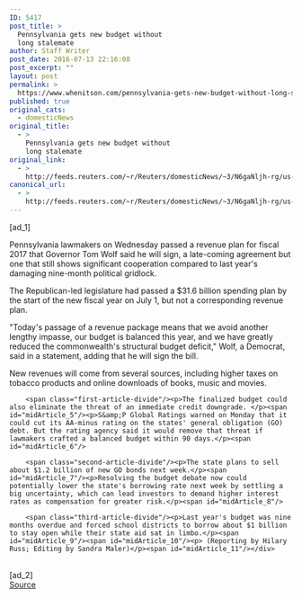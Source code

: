 ```yaml
---
ID: 5417
post_title: >
  Pennsylvania gets new budget without
  long stalemate
author: Staff Writer
post_date: 2016-07-13 22:16:08
post_excerpt: ""
layout: post
permalink: >
  https://www.whenitson.com/pennsylvania-gets-new-budget-without-long-stalemate/
published: true
original_cats:
  - domesticNews
original_title:
  - >
    Pennsylvania gets new budget without
    long stalemate
original_link:
  - >
    http://feeds.reuters.com/~r/Reuters/domesticNews/~3/N6gaNljh-rg/us-pennsylvania-budget-idUSKCN0ZT2RH
canonical_url:
  - >
    http://feeds.reuters.com/~r/Reuters/domesticNews/~3/N6gaNljh-rg/us-pennsylvania-budget-idUSKCN0ZT2RH
---
```

 [ad_1]
<br><div id="articleText">
<span id="midArticle_start"/>

<span id="midArticle_0"/><span class="focusParagraph" readability="5"><p><span class="articleLocatio&lt;/span&gt;n">Pennsylvania lawmakers on Wednesday passed a revenue plan for fiscal 2017 that Governor Tom Wolf said he will sign, a late-coming agreement but one that still shows significant cooperation compared to last year's damaging nine-month political gridlock.</span></p></span><span id="midArticle_1"/><p>The Republican-led legislature had passed a $31.6 billion spending plan by the start of the new fiscal year on July 1, but not a corresponding revenue plan.</p><span id="midArticle_2"/><p>"Today's passage of a revenue package means that we avoid another lengthy impasse, our budget is balanced this year, and we have greatly reduced the commonwealth's structural budget deficit," Wolf, a Democrat, said in a statement, adding that he will sign the bill.</p><span id="midArticle_3"/><p>New revenues will come from several sources, including higher taxes on tobacco products and online downloads of books, music and movies.     </p><span id="midArticle_4"/>
        
        <span class="first-article-divide"/><p>The finalized budget could also eliminate the threat of an immediate credit downgrade. </p><span id="midArticle_5"/><p>S&amp;P Global Ratings warned on Monday that it could cut its AA-minus rating on the states' general obligation (GO) debt. But the rating agency said it would remove that threat if lawmakers crafted a balanced budget within 90 days.</p><span id="midArticle_6"/>
        
        <span class="second-article-divide"/><p>The state plans to sell about $1.2 billion of new GO bonds next week.</p><span id="midArticle_7"/><p>Resolving the budget debate now could potentially lower the state's borrowing rate next week by settling a big uncertainty, which can lead investors to demand higher interest rates as compensation for greater risk.</p><span id="midArticle_8"/>
        
        <span class="third-article-divide"/><p>Last year's budget was nine months overdue and forced school districts to borrow about $1 billion to stay open while their state aid sat in limbo.</p><span id="midArticle_9"/><span id="midArticle_10"/><p> (Reporting by Hilary Russ; Editing by Sandra Maler)</p><span id="midArticle_11"/></div>
<br>[ad_2]
<br><a href="http://feeds.reuters.com/~r/Reuters/domesticNews/~3/N6gaNljh-rg/us-pennsylvania-budget-idUSKCN0ZT2RH">Source </a>
